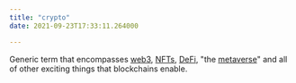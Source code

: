 ```yaml
---
title: "crypto"
date: 2021-09-23T17:33:11.264000

---
```


Generic term that encompasses <span class="roam-page">[web3](https://github.com/mattaverse/ivy-write-garden-ARCHIVE/docs/web3)</span>, <span class="roam-page">[NFTs](https://github.com/mattaverse/ivy-write-garden-ARCHIVE/docs/nfts)</span>, <span class="roam-page">[DeFi](https://github.com/mattaverse/ivy-write-garden-ARCHIVE/docs/defi)</span>, "the <span class="roam-page">[metaverse](https://github.com/mattaverse/ivy-write-garden-ARCHIVE/docs/metaverse)</span>" and all of other exciting things that blockchains enable.

